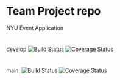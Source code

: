 # Team Project repo  
NYU Event Application
#
develop
[![Build Status](https://app.travis-ci.com/gcivil-nyu-org/INT2-Monday-Spring2024-Team-3.svg?branch=develop)](https://app.travis-ci.com/gcivil-nyu-org/INT2-Monday-Spring2024-Team-3)
[![Coverage Status](https://coveralls.io/repos/github/gcivil-nyu-org/INT2-Monday-Spring2024-Team-3/badge.svg)](https://coveralls.io/github/gcivil-nyu-org/INT2-Monday-Spring2024-Team-3)
#
main:
[![Build Status](https://app.travis-ci.com/gcivil-nyu-org/INT2-Monday-Spring2024-Team-3.svg?branch=mainenv)](https://app.travis-ci.com/gcivil-nyu-org/INT2-Monday-Spring2024-Team-3)
[![Coverage Status](https://coveralls.io/repos/github/gcivil-nyu-org/INT2-Monday-Spring2024-Team-3/badge.svg?branch=mainenv)](https://coveralls.io/github/gcivil-nyu-org/INT2-Monday-Spring2024-Team-3?branch=mainenv)

